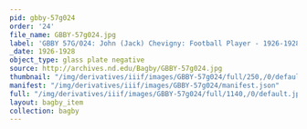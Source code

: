 ```yaml
---
pid: gbby-57g024
order: '24'
file_name: GBBY-57g024.jpg
label: 'GBBY 57G/024: John (Jack) Chevigny: Football Player - 1926-1928'
_date: 1926-1928
object_type: glass plate negative
source: http://archives.nd.edu/Bagby/GBBY-57g024.jpg
thumbnail: "/img/derivatives/iiif/images/GBBY-57g024/full/250,/0/default.jpg"
manifest: "/img/derivatives/iiif/images/GBBY-57g024/manifest.json"
full: "/img/derivatives/iiif/images/GBBY-57g024/full/1140,/0/default.jpg"
layout: bagby_item
collection: bagby
---
```

